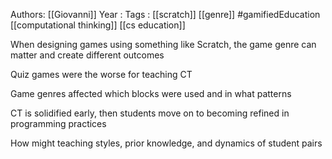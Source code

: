 Authors: [[Giovanni]]
Year   :
Tags   : [[scratch]] [[genre]] #gamifiedEducation [[computational thinking]] [[cs education]]

When designing games using something like Scratch, the game genre can matter and create different outcomes

Quiz games were the worse for teaching CT

Game genres affected which blocks were used and in what patterns

CT is solidified early, then students move on to becoming refined in programming practices

How might teaching styles, prior knowledge, and dynamics of student pairs

